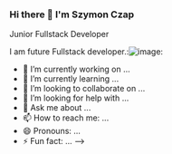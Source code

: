 ### Hi there 👋 I'm Szymon Czap

Junior Fullstack Developer

I am future Fullstack developer.:![image](https://github.com/Czapsky001/Czapsky001/assets/127615744/f67df8a4-84f5-4eb4-ba59-d204ee8e28af):



- 🔭 I’m currently working on ...
- 🌱 I’m currently learning ...
- 👯 I’m looking to collaborate on ...
- 🤔 I’m looking for help with ...
- 💬 Ask me about ...
- 📫 How to reach me: ...
- 😄 Pronouns: ...
- ⚡ Fun fact: ...
-->

